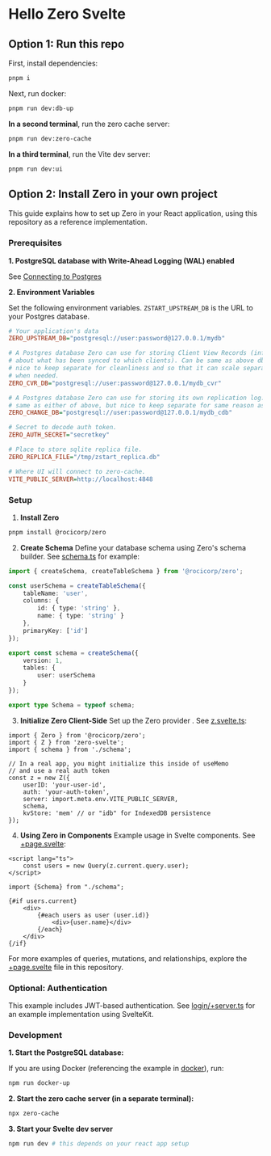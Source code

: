 # Hello Zero Svelte

## Option 1: Run this repo

First, install dependencies:

```sh
pnpm i
```

Next, run docker:

```sh
pnpm run dev:db-up
```

**In a second terminal**, run the zero cache server:

```sh
pnpm run dev:zero-cache
```

**In a third terminal**, run the Vite dev server:

```sh
pnpm run dev:ui
```

## Option 2: Install Zero in your own project

This guide explains how to set up Zero in your React application, using this
repository as a reference implementation.

### Prerequisites

**1. PostgreSQL database with Write-Ahead Logging (WAL) enabled**

See [Connecting to Postgres](https://zero.rocicorp.dev/docs/connecting-to-postgres)

**2. Environment Variables**

Set the following environment variables. `ZSTART_UPSTREAM_DB` is the URL to your Postgres
database.

```ini
# Your application's data
ZERO_UPSTREAM_DB="postgresql://user:password@127.0.0.1/mydb"

# A Postgres database Zero can use for storing Client View Records (information
# about what has been synced to which clients). Can be same as above db, but
# nice to keep separate for cleanliness and so that it can scale separately
# when needed.
ZERO_CVR_DB="postgresql://user:password@127.0.0.1/mydb_cvr"

# A Postgres database Zero can use for storing its own replication log. Can be
# same as either of above, but nice to keep separate for same reason as cvr db.
ZERO_CHANGE_DB="postgresql://user:password@127.0.0.1/mydb_cdb"

# Secret to decode auth token.
ZERO_AUTH_SECRET="secretkey"

# Place to store sqlite replica file.
ZERO_REPLICA_FILE="/tmp/zstart_replica.db"

# Where UI will connect to zero-cache.
VITE_PUBLIC_SERVER=http://localhost:4848
```

### Setup

1. **Install Zero**

```bash
pnpm install @rocicorp/zero
```

2. **Create Schema** Define your database schema using Zero's schema builder.
   See [schema.ts](src/lib/schema.ts) for example:

```typescript
import { createSchema, createTableSchema } from '@rocicorp/zero';

const userSchema = createTableSchema({
	tableName: 'user',
	columns: {
		id: { type: 'string' },
		name: { type: 'string' }
	},
	primaryKey: ['id']
});

export const schema = createSchema({
	version: 1,
	tables: {
		user: userSchema
	}
});

export type Schema = typeof schema;
```

3. **Initialize Zero Client-Side** Set up the Zero provider . See [z.svelte.ts](src/lib/z.svelte.ts):

```tsx
import { Zero } from '@rocicorp/zero';
import { Z } from 'zero-svelte';
import { schema } from './schema';

// In a real app, you might initialize this inside of useMemo
// and use a real auth token
const z = new Z({
	userID: 'your-user-id',
	auth: 'your-auth-token',
	server: import.meta.env.VITE_PUBLIC_SERVER,
	schema,
	kvStore: 'mem' // or "idb" for IndexedDB persistence
});
```

4. **Using Zero in Components** Example usage in Svelte components. See
   [+page.svelte](src/routes/+page.svelte):

```svelte
<script lang="ts">
	const users = new Query(z.current.query.user);
</script>

import {Schema} from "./schema";

{#if users.current}
	<div>
		{#each users as user (user.id)}
			<div>{user.name}</div>
		{/each}
	</div>
{/if}
```

For more examples of queries, mutations, and relationships, explore the
[+page.svelte](src/routes/+page.svelte) file in this repository.

### Optional: Authentication

This example includes JWT-based authentication. See [login/+server.ts](src/routes/api/login/+server.ts)
for an example implementation using SvelteKit.

### Development

**1. Start the PostgreSQL database:**

If you are using Docker (referencing the example in
[docker](docker/docker-compose.yml)), run:

```bash
npm run docker-up
```

**2. Start the zero cache server (in a separate terminal):**

```bash
npx zero-cache
```

**3. Start your Svelte dev server**

```bash
npm run dev # this depends on your react app setup
```
